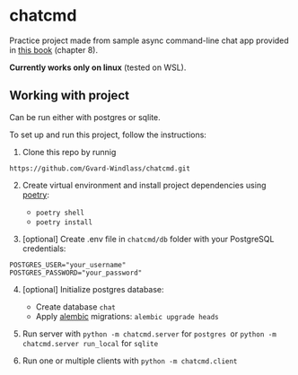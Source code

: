 # chatcmd
Practice project made from sample async command-line chat app provided in [this book](https://github.com/concurrency-in-python-with-asyncio/concurrency-in-python-with-asyncio) (chapter 8).

**Currently works only on linux** (tested on WSL).

## Working with project
Can be run either with postgres or sqlite.

To set up and run this project, follow the instructions:
1. Clone this repo by runnig 

`https://github.com/Gvard-Windlass/chatcmd.git`

2. Create virtual environment and install project dependencies using [poetry](https://python-poetry.org/):
   - `poetry shell`
   - `poetry install`

3. [optional] Create .env file in `chatcmd/db` folder with your PostgreSQL credentials:

```
POSTGRES_USER="your_username"
POSTGRES_PASSWORD="your_password"
```

4. [optional] Initialize postgres database: 
   - Create database `chat`
   - Apply [alembic](https://alembic.sqlalchemy.org/en/latest/) migrations: `alembic upgrade heads`

5. Run server with `python -m chatcmd.server` for `postgres `or `python -m chatcmd.server run_local` for `sqlite`


6. Run one or multiple clients with `python -m chatcmd.client`